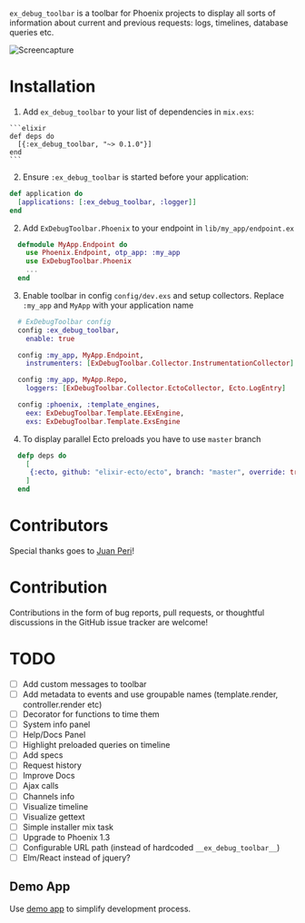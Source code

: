`ex_debug_toolbar` is a toolbar for Phoenix projects to display all sorts of information
about current and previous requests: logs, timelines, database queries etc.

![Screencapture](https://media.giphy.com/media/xUPGcm4teakeuY2U6Y/giphy.gif)

# Installation
  1. Add `ex_debug_toolbar` to your list of dependencies in `mix.exs`:

    ```elixir
    def deps do
      [{:ex_debug_toolbar, "~> 0.1.0"}]
    end
    ```

  2. Ensure `:ex_debug_toolbar` is started before your application:

   ```elixir
   def application do
     [applications: [:ex_debug_toolbar, :logger]]
   end
   ```

  2. Add `ExDebugToolbar.Phoenix` to your endpoint in `lib/my_app/endpoint.ex`

  ```elixir
    defmodule MyApp.Endpoint do
      use Phoenix.Endpoint, otp_app: :my_app
      use ExDebugToolbar.Phoenix
      ...
    end
  ```

  3. Enable toolbar in config `config/dev.exs` and setup collectors. Replace `:my_app` and `MyApp` with your application name

  ```elixir
    # ExDebugToolbar config
    config :ex_debug_toolbar,
      enable: true

    config :my_app, MyApp.Endpoint,
      instrumenters: [ExDebugToolbar.Collector.InstrumentationCollector]

    config :my_app, MyApp.Repo,
      loggers: [ExDebugToolbar.Collector.EctoCollector, Ecto.LogEntry]

    config :phoenix, :template_engines,
      eex: ExDebugToolbar.Template.EExEngine,
      exs: ExDebugToolbar.Template.ExsEngine
  ```

  4. To display parallel Ecto preloads you have to use `master` branch
  ```elixir
    defp deps do
      [
       {:ecto, github: "elixir-ecto/ecto", branch: "master", override: true}
      ]
    end
  ```


# Contributors
Special thanks goes to [Juan Peri](https://github.com/epilgrim)!

# Contribution
  Contributions in the form of bug reports, pull requests, or thoughtful discussions in the GitHub issue tracker are welcome!

# TODO
- [ ] Add custom messages to toolbar
- [ ] Add metadata to events and use groupable names (template.render, controller.render etc)
- [ ] Decorator for functions to time them
- [ ] System info panel
- [ ] Help/Docs Panel
- [ ] Highlight preloaded queries on timeline
- [ ] Add specs
- [ ] Request history
- [ ] Improve Docs
- [ ] Ajax calls
- [ ] Channels info
- [ ] Visualize timeline
- [ ] Visualize gettext
- [ ] Simple installer mix task
- [ ] Upgrade to Phoenix 1.3
- [ ] Configurable URL path (instead of hardcoded `__ex_debug_toolbar__`)
- [ ] Elm/React instead of jquery?

## Demo App
  Use [demo app](https://github.com/kagux/ex_debug_toolbar_demo) to simplify development process.
